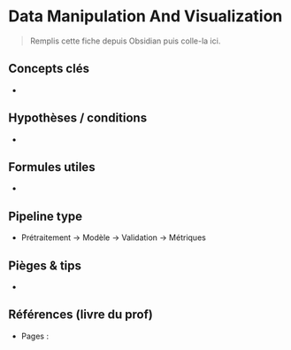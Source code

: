 # Data Manipulation And Visualization

> Remplis cette fiche depuis Obsidian puis colle-la ici.

## Concepts clés
- 

## Hypothèses / conditions
- 

## Formules utiles
- 

## Pipeline type
- Prétraitement → Modèle → Validation → Métriques

## Pièges & tips
- 

## Références (livre du prof)
- Pages : 
